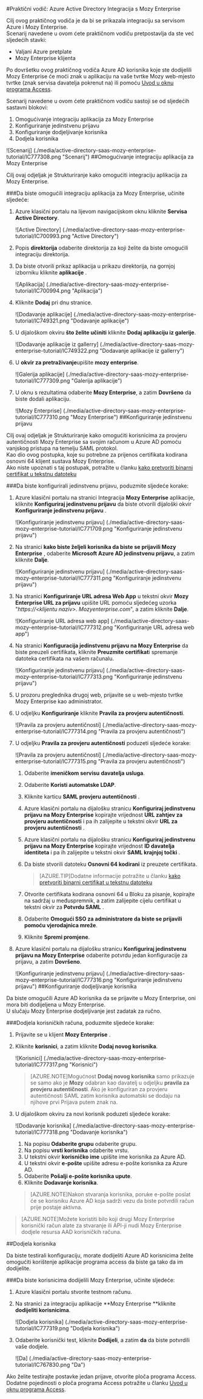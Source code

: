 <properties 
    pageTitle="Praktični vodič: Azure Active Directory Integracija s Mozy Enterprise | Microsoft Azure" 
    description="Saznajte kako koristiti Mozy Enterprise s Azure Active Directory da biste omogućili jedinstvenu prijavu, automatiziranog dodjele resursa i više!" 
    services="active-directory" 
    authors="jeevansd"  
    documentationCenter="na" 
    manager="femila"/>
<tags 
    ms.service="active-directory" 
    ms.devlang="na" 
    ms.topic="article" 
    ms.tgt_pltfrm="na" 
    ms.workload="identity" 
    ms.date="09/29/2016" 
    ms.author="jeedes" />

#<a name="tutorial-azure-active-directory-integration-with-mozy-enterprise"></a>Praktični vodič: Azure Active Directory Integracija s Mozy Enterprise
  
Cilj ovog praktičnog vodiča je da bi se prikazala integraciju sa servisom Azure i Mozy Enterprise.  
Scenarij navedene u ovom ćete praktičnom vodiču pretpostavlja da ste već sljedećih stavki:

-   Valjani Azure pretplate
-   Mozy Enterprise klijenta
  
Po dovršetku ovog praktičnog vodiča Azure AD korisnika koje ste dodijelili Mozy Enterprise će moći znak u aplikaciju na vaše tvrtke Mozy web-mjesto tvrtke (znak servisa davatelja pokrenut na) ili pomoću [Uvod u oknu programa Access](active-directory-saas-access-panel-introduction.md).
  
Scenarij navedene u ovom ćete praktičnom vodiču sastoji se od sljedećih sastavni blokovi:

1.  Omogućivanje integraciju aplikacija za Mozy Enterprise
2.  Konfiguriranje jedinstvenu prijavu
3.  Konfiguriranje dodjeljivanje korisnika
4.  Dodjela korisnika

![Scenarij] (./media/active-directory-saas-mozy-enterprise-tutorial/IC777308.png "Scenarij")
##<a name="enabling-the-application-integration-for-mozy-enterprise"></a>Omogućivanje integraciju aplikacija za Mozy Enterprise
  
Cilj ovaj odjeljak je Strukturiranje kako omogućiti integraciju aplikacija za Mozy Enterprise.

###<a name="to-enable-the-application-integration-for-mozy-enterprise-perform-the-following-steps"></a>Da biste omogućili integraciju aplikacija za Mozy Enterprise, učinite sljedeće:

1.  Azure klasični portalu na lijevom navigacijskom oknu kliknite **Servisa Active Directory**.

    ![Active Directory] (./media/active-directory-saas-mozy-enterprise-tutorial/IC700993.png "Active Directory")

2.  Popis **direktorija** odaberite direktorija za koji želite da biste omogućili integraciju direktorija.

3.  Da biste otvorili prikaz aplikacija u prikazu direktorija, na gornjoj izborniku kliknite **aplikacije** .

    ![Aplikacija] (./media/active-directory-saas-mozy-enterprise-tutorial/IC700994.png "Aplikacija")

4.  Kliknite **Dodaj** pri dnu stranice.

    ![Dodavanje aplikacije] (./media/active-directory-saas-mozy-enterprise-tutorial/IC749321.png "Dodavanje aplikacije")

5.  U dijaloškom okviru **što želite učiniti** kliknite **Dodaj aplikaciju iz galerije**.

    ![Dodavanje aplikacije iz gallerry] (./media/active-directory-saas-mozy-enterprise-tutorial/IC749322.png "Dodavanje aplikacije iz gallerry")

6.  U **okvir za pretraživanje**upišite **mozy enterprise**.

    ![Galerija aplikacije] (./media/active-directory-saas-mozy-enterprise-tutorial/IC777309.png "Galerija aplikacije")

7.  U oknu s rezultatima odaberite **Mozy Enterprise**, a zatim **Dovršeno** da biste dodali aplikaciju.

    ![Mozy Enterprise] (./media/active-directory-saas-mozy-enterprise-tutorial/IC777310.png "Mozy Enterprise")
##<a name="configuring-single-sign-on"></a>Konfiguriranje jedinstvenu prijavu
  
Cilj ovaj odjeljak je Strukturiranje kako omogućiti korisnicima za provjeru autentičnosti Mozy Enterprise sa svojim računom u Azure AD pomoću vanjskog pristupa na temelju SAML protokol.  
Kao dio ovog postupka, koje su potrebne za prijenos certifikata kodirana osnovni 64 klijent sustava Mozy Enterprise.  
Ako niste upoznati s taj postupak, potražite u članku [kako pretvoriti binarni certifikat u tekstnu datoteku](http://youtu.be/PlgrzUZ-Y1o)

###<a name="to-configure-single-sign-on-perform-the-following-steps"></a>Da biste konfigurirali jedinstvenu prijavu, poduzmite sljedeće korake:

1.  Azure klasični portalu na stranici Integracija **Mozy Enterprise** aplikacije, kliknite **Konfiguriraj jedinstvenu prijavu** da biste otvorili dijaloški okvir **Konfiguriranje jedinstvenu prijavu** .

    ![Konfiguriranje jedinstvenu prijavu] (./media/active-directory-saas-mozy-enterprise-tutorial/IC771709.png "Konfiguriranje jedinstvenu prijavu")

2.  Na stranici **kako biste željeli korisnika da biste se prijavili Mozy Enterprise** , odaberite **Microsoft Azure AD jedinstvenu prijavu**, a zatim kliknite **Dalje**.

    ![Konfiguriranje jedinstvenu prijavu] (./media/active-directory-saas-mozy-enterprise-tutorial/IC777311.png "Konfiguriranje jedinstvenu prijavu")

3.  Na stranici **Konfiguriranje URL adresa Web App** u tekstni okvir **Mozy Enterprise URL za prijavu** upišite URL pomoću sljedećeg uzorka "*https://\<klijentu naziv\>. Mozyenterprise.com*", a zatim kliknite **Dalje**.

    ![Konfiguriranje URL adresa web app] (./media/active-directory-saas-mozy-enterprise-tutorial/IC777312.png "Konfiguriranje URL adresa web app")

4.  Na stranici **Konfiguracija jedinstvenu prijavu na Mozy Enterprise** da biste preuzeli certifikata, kliknite **Preuzmite certifikat**i spremanje datoteka certifikata na vašem računalu.

    ![Konfiguriranje jedinstvenu prijavu] (./media/active-directory-saas-mozy-enterprise-tutorial/IC777313.png "Konfiguriranje jedinstvenu prijavu")

5.  U prozoru preglednika drugoj web, prijavite se u web-mjesto tvrtke Mozy Enterprise kao administrator.

6.  U odjeljku **Konfiguriranje** kliknite **Pravila za provjeru autentičnosti**.

    ![Pravila za provjeru autentičnosti] (./media/active-directory-saas-mozy-enterprise-tutorial/IC777314.png "Pravila za provjeru autentičnosti")

7.  U odjeljku **Pravila za provjeru autentičnosti** poduzeti sljedeće korake:

    ![Pravila za provjeru autentičnosti] (./media/active-directory-saas-mozy-enterprise-tutorial/IC777315.png "Pravila za provjeru autentičnosti")

    1.  Odaberite **imeničkom servisu** **davatelja usluga**.
    2.  Odaberite **Koristi automatske LDAP**.
    3.  Kliknite karticu **SAML provjeru autentičnosti** .
    4.  Azure klasični portalu na dijalošku stranicu **Konfiguriraj jedinstvenu prijavu na Mozy Enterprise** kopirajte vrijednost **URL zahtjev za provjeru autentičnosti** i pa ih zalijepite u tekstni okvir **URL za provjeru autentičnosti** .
    5.  Azure klasični portalu na dijalošku stranicu **Konfiguriraj jedinstvenu prijavu na Mozy Enterprise** kopirajte vrijednost **ID davatelja identiteta** i pa ih zalijepite u tekstni okvir **SAML krajnjoj točki** .
    6.  Da biste stvorili datoteku **Osnovni 64 kodirani** iz preuzete certifikata.  

        >[AZURE.TIP]Dodatne informacije potražite u članku [kako pretvoriti binarni certifikat u tekstnu datoteku](http://youtu.be/PlgrzUZ-Y1o)

    7.  Otvorite certifikata kodirana osnovni 64 u Bloku za pisanje, kopirajte na sadržaj u međuspremnik, a zatim zalijepite cijelu certifikat u tekstni okvir za **Potvrdu SAML** .
    8.  Odaberite **Omogući SSO za administratore da biste se prijavili pomoću vjerodajnica mreže**.
    9.  Kliknite **Spremi promjene**.

8.  Azure klasični portalu na dijalošku stranicu **Konfiguriraj jedinstvenu prijavu na Mozy Enterprise** odaberite potvrdu jedan konfiguracije za prijavu, a zatim **Dovršeno**.

    ![Konfiguriranje jedinstvenu prijavu] (./media/active-directory-saas-mozy-enterprise-tutorial/IC777316.png "Konfiguriranje jedinstvenu prijavu")
##<a name="configuring-user-provisioning"></a>Konfiguriranje dodjeljivanje korisnika
  
Da biste omogućili Azure AD korisnika da se prijavite u Mozy Enterprise, oni mora biti dodijeljena u Mozy Enterprise.  
U slučaju Mozy Enterprise dodjeljivanje jest zadatak za ručno.

###<a name="to-provision-a-user-accounts-perform-the-following-steps"></a>Dodjela korisničkih računa, poduzmite sljedeće korake:

1.  Prijavite se u klijent **Mozy Enterprise** .

2.  Kliknite **korisnici**, a zatim kliknite **Dodaj novog korisnika**.

    ![Korisnici] (./media/active-directory-saas-mozy-enterprise-tutorial/IC777317.png "Korisnici")

    >[AZURE.NOTE]Mogućnost **Dodaj novog korisnika** samo prikazuje se samo ako je **Mozy** odabran kao davatelj u odjeljku **pravila za provjeru autentičnosti**. Ako je konfiguriran za provjeru autentičnosti SAML zatim korisnika automatski se dodaju na njihove prvi Prijava putem znak na.

3.  U dijaloškom okviru za novi korisnik poduzeti sljedeće korake:

    ![Dodavanje korisnika] (./media/active-directory-saas-mozy-enterprise-tutorial/IC777318.png "Dodavanje korisnika")

    1.  Na popisu **Odaberite grupu** odaberite grupu.
    2.  Na popisu **vrsti korisnika** odaberite vrstu.
    3.  U tekstni okvir **korisničko ime** upišite ime korisnika za Azure AD.
    4.  U tekstni okvir **e-pošte** upišite adresu e-pošte korisnika za Azure AD.
    5.  Odaberite **Pošalji e-pošte korisnika upute**.
    6.  Kliknite **Dodavanje korisnika**.

    >[AZURE.NOTE]Nakon stvaranja korisnika, poruke e-pošte poslat će se korisniku Azure AD koja sadrži vezu da biste potvrdili račun prije postaje aktivna.

>[AZURE.NOTE]Možete koristiti bilo koji drugi Mozy Enterprise korisnički račun alate za stvaranje ili API-ji nudi Mozy Enterprise dodjele resursa AAD korisničkih računa.

##<a name="assigning-users"></a>Dodjela korisnika
 
Da biste testirali konfiguraciju, morate dodijeliti Azure AD korisnicima želite omogućiti korištenje aplikacije programa access da biste ga tako da im dodijelite.

###<a name="to-assign-users-to-mozy-enterprise-perform-the-following-steps"></a>Da biste korisnicima dodijelili Mozy Enterprise, učinite sljedeće:

1.  Azure klasični portalu stvorite testnom računu.

2.  Na stranici za integraciju aplikacije **Mozy Enterprise **kliknite **dodijeliti korisnicima**.

    ![Dodjela korisnika] (./media/active-directory-saas-mozy-enterprise-tutorial/IC777319.png "Dodjela korisnika")

3.  Odaberite korisnički test, kliknite **Dodijeli**, a zatim **da** da biste potvrdili vaše dodjele.

    ![Da] (./media/active-directory-saas-mozy-enterprise-tutorial/IC767830.png "Da")
  
Ako želite testirajte postavke jedan prijave, otvorite ploča programa Access. Dodatne pojedinosti o ploča programa Access potražite u članku [Uvod u oknu programa Access](active-directory-saas-access-panel-introduction.md).